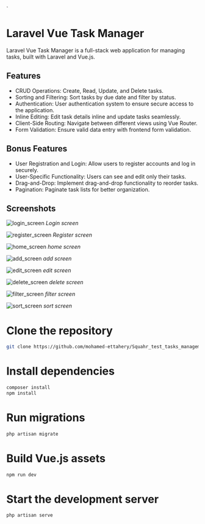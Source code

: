 `

# Laravel Vue Task Manager

Laravel Vue Task Manager is a full-stack web application for managing tasks, built with Laravel and Vue.js.

## Features

-   CRUD Operations: Create, Read, Update, and Delete tasks.
-   Sorting and Filtering: Sort tasks by due date and filter by status.
-   Authentication: User authentication system to ensure secure access to the application.
-   Inline Editing: Edit task details inline and update tasks seamlessly.
-   Client-Side Routing: Navigate between different views using Vue Router.
-   Form Validation: Ensure valid data entry with frontend form validation.

## Bonus Features

-   User Registration and Login: Allow users to register accounts and log in securely.
-   User-Specific Functionality: Users can see and edit only their tasks.
-   Drag-and-Drop: Implement drag-and-drop functionality to reorder tasks.
-   Pagination: Paginate task lists for better organization.

## Screenshots

![login_screen](https://github.com/mohamed-ettahery/Squahr_test_task_manager/assets/93668962/342785fa-0811-46f5-8b14-b3f9f318ec5b)
_Login screen_

![register_screen](https://github.com/mohamed-ettahery/Squahr_test_task_manager/assets/93668962/1fc1bc09-71bf-492c-b2c6-188c88e82d76)
_Register screen_

![home_screen](https://github.com/mohamed-ettahery/Squahr_test_task_manager/assets/93668962/05d061dd-9c16-4fc7-9d57-9e85986c94ca)
_home screen_

![add_screen](https://github.com/mohamed-ettahery/Squahr_test_task_manager/assets/93668962/2c700596-34f2-4444-9a4c-d23cb490a8ed)
_add screen_

![edit_screen](https://github.com/mohamed-ettahery/Squahr_test_task_manager/assets/93668962/bdc405d5-0371-4de0-820c-373d65031986)
_edit screen_

![delete_screen](https://github.com/mohamed-ettahery/Squahr_test_task_manager/assets/93668962/7e12c07c-4b1a-4781-9589-6c5f6d1b609b)
_delete screen_

![filter_screen](https://github.com/mohamed-ettahery/Squahr_test_task_manager/assets/93668962/0d00159c-926d-4f63-beef-9d5c0b4e4429)
_filter screen_

![sort_screen](https://github.com/mohamed-ettahery/Squahr_test_task_manager/assets/93668962/aed2e409-789c-4d28-95ff-52a312790a79)
_sort screen_

# Clone the repository

```bash
git clone https://github.com/mohamed-ettahery/Squahr_test_tasks_management.git
```

# Install dependencies

```bash
composer install
npm install
```

# Run migrations

```bash
php artisan migrate
```

# Build Vue.js assets

```bash
npm run dev
```

# Start the development server

```bash
php artisan serve
```
